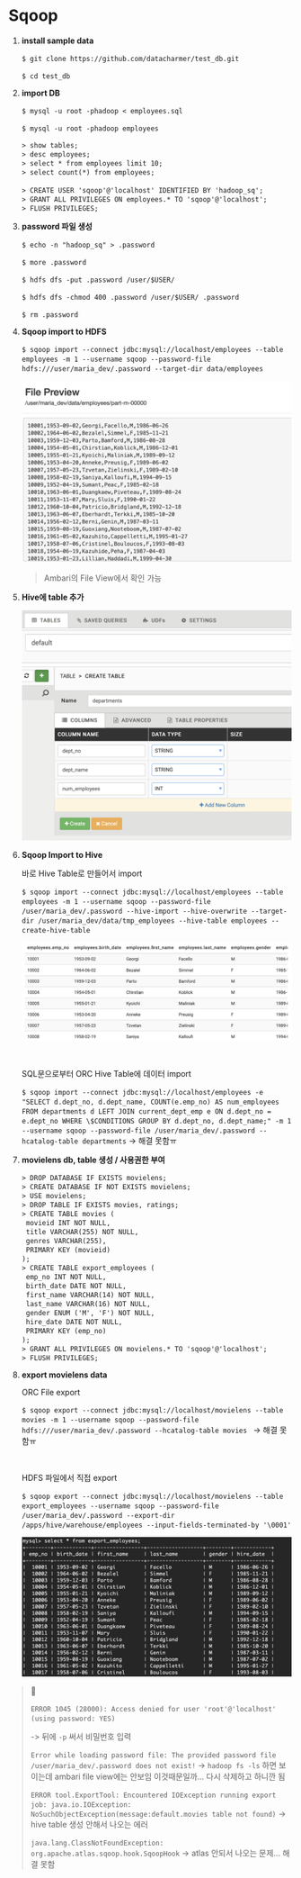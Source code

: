 # Sqoop

1. **install sample data**

   `$ git clone https://github.com/datacharmer/test_db.git`

   `$ cd test_db`

2. **import DB**

   `$ mysql -u root -phadoop < employees.sql`

   `$ mysql -u root -phadoop employees`

   ```mysql
   > show tables;
   > desc employees;
   > select * from employees limit 10;
   > select count(*) from employees;
   
   > CREATE USER 'sqoop'@'localhost' IDENTIFIED BY 'hadoop_sq';
   > GRANT ALL PRIVILEGES ON employees.* TO 'sqoop'@'localhost';
   > FLUSH PRIVILEGES;
   ```

3. **password 파일 생성**

   `$ echo -n "hadoop_sq" > .password`

   `$ more .password`

   `$ hdfs dfs -put .password /user/$USER/`

   `$ hdfs dfs -chmod 400 .password /user/$USER/ .password`

   `$ rm .password`

4. **Sqoop import to HDFS**

   `$ sqoop import --connect jdbc:mysql://localhost/employees --table employees -m 1 --username sqoop --password-file hdfs:///user/maria_dev/.password --target-dir data/employees`

   ![](./screenshot/sqoop1.png)

   > Ambari의 File View에서 확인 가능

5. **Hive에 table 추가**

   ![](./screenshot/sqoop2.png)

6. **Sqoop Import to Hive**

   바로 Hive Table로 만들어서 import

   `$ sqoop import --connect jdbc:mysql://localhost/employees --table employees -m 1 --username sqoop --password-file /user/maria_dev/.password --hive-import --hive-overwrite --target-dir /user/maria_dev/data/tmp_employees --hive-table employees --create-hive-table`

   ![](./screenshot/sqoop3.png)

   <br/>

   SQL문으로부터 ORC Hive Table에 데이터 import

   `$ sqoop import --connect jdbc:mysql://localhost/employees -e "SELECT d.dept_no, d.dept_name, COUNT(e.emp_no) AS num_employees FROM departments d LEFT JOIN current_dept_emp e ON d.dept_no = e.dept_no WHERE \$CONDITIONS GROUP BY d.dept_no, d.dept_name;" -m 1 --username sqoop --password-file /user/maria_dev/.password --hcatalog-table departments` -> 해결 못함ㅠ

7. **movielens db, table 생성 / 사용권한 부여**

   ```mysql
   > DROP DATABASE IF EXISTS movielens;
   > CREATE DATABASE IF NOT EXISTS movielens;
   > USE movielens;
   > DROP TABLE IF EXISTS movies, ratings;
   > CREATE TABLE movies (
   	movieid INT NOT NULL,
   	title VARCHAR(255) NOT NULL,
   	genres VARCHAR(255),
   	PRIMARY KEY (movieid)
   );
   > CREATE TABLE export_employees (
   	emp_no INT NOT NULL,
   	birth_date DATE NOT NULL,
   	first_name VARCHAR(14) NOT NULL,
   	last_name VARCHAR(16) NOT NULL,
   	gender ENUM ('M', 'F') NOT NULL,
   	hire_date DATE NOT NULL,
   	PRIMARY KEY (emp_no)
   );
   > GRANT ALL PRIVILEGES ON movielens.* TO 'sqoop'@'localhost';
   > FLUSH PRIVILEGES;
   ```

8. **export movielens data**

   ORC File export

   `$ sqoop export --connect jdbc:mysql://localhost/movielens --table movies -m 1 --username sqoop --password-file hdfs:///user/maria_dev/.password --hcatalog-table movies ` -> 해결 못함ㅠ

   <br/>

   HDFS 파일에서 직접 export

   `$ sqoop export --connect jdbc:mysql://localhost/movielens --table export_employees --username sqoop --password-file /user/maria_dev/.password --export-dir /apps/hive/warehouse/employees --input-fields-terminated-by '\0001' `

   ![](./screenshot/sqoop4.png)

> :bug:
>
> `ERROR 1045 (28000): Access denied for user 'root'@'localhost' (using password: YES)`
>
> -> 뒤에 `-p` 써서 비밀번호 입력
>
> `Error while loading password file: The provided password file /user/maria_dev/.password does not exist!` -> 	`hadoop fs -ls` 하면 보이는데 ambari file view에는 안보임 이것때문일까... 다시 삭제하고 하니깐 됨
>
> `ERROR tool.ExportTool: Encountered IOException running export job: java.io.IOException: NoSuchObjectException(message:default.movies table not found)` -> hive table 생성 안해서 나오는 에러 
>
> `java.lang.ClassNotFoundException: org.apache.atlas.sqoop.hook.SqoopHook` -> atlas 안되서 나오는 문제... 해결 못함

